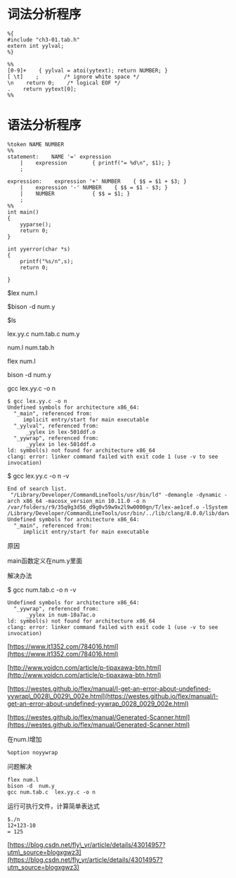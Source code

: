# 词法分析程序

```
%{
#include "ch3-01.tab.h"
extern int yylval;
%}

%%
[0-9]+    { yylval = atoi(yytext); return NUMBER; }
[ \t]    ;        /* ignore white space */
\n    return 0;    /* logical EOF */
.    return yytext[0];
%%
```

# 语法分析程序

```
%token NAME NUMBER
%%
statement:    NAME '=' expression
    |    expression        { printf("= %d\n", $1); }
    ;

expression:    expression '+' NUMBER    { $$ = $1 + $3; }
    |    expression '-' NUMBER    { $$ = $1 - $3; }
    |    NUMBER            { $$ = $1; }
    ;
%%
int main()
{
    yyparse();
    return 0;
}

int yyerror(char *s)
{
    printf("%s/n",s);
    return 0;

}
```

$lex num.l

$bison -d num.y

$ls

lex.yy.c        num.tab.c       num.y

num.l           num.tab.h

flex num.l

bison -d  num.y

gcc lex.yy.c -o n

```
$ gcc lex.yy.c -o n
Undefined symbols for architecture x86_64:
  "_main", referenced from:
     implicit entry/start for main executable
  "_yylval", referenced from:
      _yylex in lex-501ddf.o
  "_yywrap", referenced from:
      _yylex in lex-501ddf.o
ld: symbol(s) not found for architecture x86_64
clang: error: linker command failed with exit code 1 (use -v to see invocation)
```

$ gcc lex.yy.c -o n -v

```
End of search list.
 "/Library/Developer/CommandLineTools/usr/bin/ld" -demangle -dynamic -arch x86_64 -macosx_version_min 10.11.0 -o n /var/folders/r9/35q9g3d56_d9g0v59w9x2l9w0000gn/T/lex-ae1cef.o -lSystem /Library/Developer/CommandLineTools/usr/bin/../lib/clang/8.0.0/lib/darwin/libclang_rt.osx.a
Undefined symbols for architecture x86_64:
  "_main", referenced from:
     implicit entry/start for main executable
```

原因

main函数定义在num.y里面

解决办法

$ gcc num.tab.c  -o n -v

```
Undefined symbols for architecture x86_64:
  "_yywrap", referenced from:
      _yylex in num-10a7ac.o
ld: symbol(s) not found for architecture x86_64
clang: error: linker command failed with exit code 1 (use -v to see invocation)
```

[https://www.it1352.com/784016.html](https://www.it1352.com/784016.html)

[http://www.voidcn.com/article/p-tipaxawa-btn.html](http://www.voidcn.com/article/p-tipaxawa-btn.html)

[https://westes.github.io/flex/manual/I-get-an-error-about-undefined-yywrap\_0028\_0029\_002e.html](https://westes.github.io/flex/manual/I-get-an-error-about-undefined-yywrap_0028_0029_002e.html)

[https://westes.github.io/flex/manual/Generated-Scanner.html](https://westes.github.io/flex/manual/Generated-Scanner.html)

在num.l增加

```
%option noyywrap
```

问题解决

```
flex num.l 
bison -d  num.y 
gcc num.tab.c  lex.yy.c -o n
```

运行可执行文件，计算简单表达式

```
$./n 
12+123-10
= 125
```

[https://blog.csdn.net/fly\_yr/article/details/43014957?utm\_source=blogxgwz3](https://blog.csdn.net/fly_yr/article/details/43014957?utm_source=blogxgwz3)


